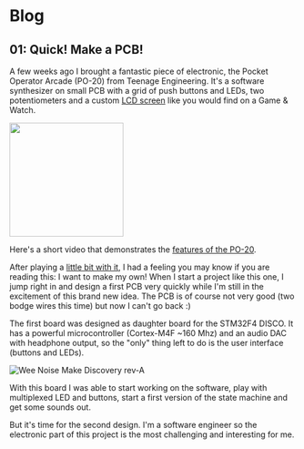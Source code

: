 # Blog

## 01: Quick! Make a PCB!

A few weeks ago I brought a fantastic piece of electronic, the Pocket Operator
Arcade (PO-20) from Teenage Engineering. It's a software synthesizer on
small PCB with a grid of push buttons and LEDs, two potentiometers and a custom
[LCD
screen](https://macprovid.vo.llnwd.net/o43/hub/media/1001/12143/3338900.jpg)
like you would find on a Game & Watch.

<img
src="http://www.cheapmonday.com/Content/ProductContent/0402009001/0402009001_0_2.jpg"
width="200">

Here's a short video that demonstrates the
[features of the PO-20](www.youtube.com/watch?v=W5PvXQq3DVQ).

After playing a [little bit with
it](https://www.youtube.com/watch?v=CN5plqgpwa4), I had a feeling you may know
if you are reading this: I want to make my own! When I start a project like
this one, I jump right in and design a first PCB very quickly while I'm
still in the excitement of this brand new idea. The PCB is of course not very
good (two bodge wires this time) but now I can't go back :)

The first board was designed as daughter board for the STM32F4 DISCO. It has a
powerful microcontroller (Cortex-M4F ~160 Mhz) and an audio DAC with headphone
output, so the "only" thing left to do is the user interface
(buttons and LEDs).

![Wee Noise Make Discovery
 rev-A](../media/pictures/discovery/discovery_rev_A_1.JPG)

With this board I was able to start working on the software, play with
multiplexed LED and buttons, start a first version of the state machine and get
some sounds out.

But it's time for the second design. I'm a software engineer so
the electronic part of this project is the most challenging and interesting for
me.
